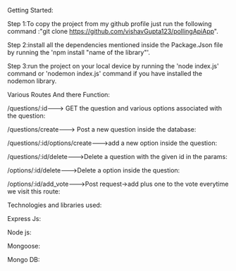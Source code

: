 Getting Started:

Step 1:To copy the project from my github profile just run the following command :"git clone https://github.com/vishavGupta123/pollingApiApp".

Step 2:install all the dependencies mentioned inside the Package.Json file by running the 'npm install "name of the library"'.

Step 3:run the project on your local device by running the 'node index.js' command or 'nodemon index.js' command if you have installed the nodemon library.

Various Routes And there Function:

/questions/:id---> GET the question and various options associated with the question:

/questions/create---> Post a new question inside the database:

/questions/:id/options/create--->add a new option inside the question:

/questions/:id/delete--->Delete a question with the given id in the params:

/options/:id/delete--->Delete a option inside the question:

/options/:id/add_vote--->Post request->add plus one to the vote everytime we visit this route:

Technologies and libraries used:

Express Js:

Node js:

Mongoose:

Mongo DB:
